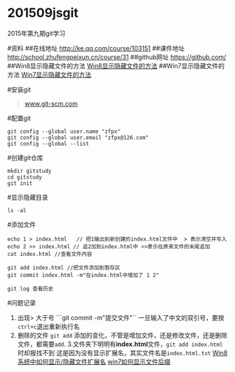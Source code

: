 # 201509jsgit
2015年第九期git学习

#资料
##在线地址
http://ke.qq.com/course/103151
##课件地址
http://school.zhufengpeixun.cn/course/31
##github网址
https://github.com/
##Win8显示隐藏文件的方法
[Win8显示隐藏文件的方法](http://jingyan.baidu.com/article/066074d68ddc7cc3c21cb082.html)
##Win7显示隐藏文件的方法
[Win7显示隐藏文件的方法](http://jingyan.baidu.com/article/af9f5a2dc1f91243150a4553.html)

#安装git
> www.git-scm.com

#配置git
```
git config --global user.name "zfpx"    
git config --global user.email "zfpx@126.com" 
git config --global --list
```
#创建git仓库
```
mkdir gitstudy
cd gitstudy
git init
```

#显示隐藏目录
```
ls -al
```

#添加文件
```
echo 1 > index.html   // 把1输出到新创建的index.html文件中  > 表示清空并写入
echo 2 >> index.html // 追2加到index.html中 >>表示在原来文件的末尾追加
cat index.html //查看文件内容

git add index.html //把文件添加到暂存区
git commit index.html -m"在index.html中增加了 1 2"

git log 查看历史

```

#问题记录
1. 出现> 大于号
```git commit -m"提交文件"``
一旦输入了中文的双引号，要按`ctrl+c`退出重新执行名
2. 删除的文件
`git add` 添加的变化，不管是增加文件，还是修改文件，还是删除文件，都需要`add`.
3.文件夹下明明有**index.html**文件，`git add index.html`时却报找不到
这是因为没有显示扩展名，其实文件名是`index.html.txt`
[Win8系统中如何显示/隐藏文件扩展名](http://jingyan.baidu.com/article/48b37f8d458bc01a646488f2.html)
[win7如何显示文件后缀](http://jingyan.baidu.com/article/5d368d1e31ed903f60c057c6.html)




